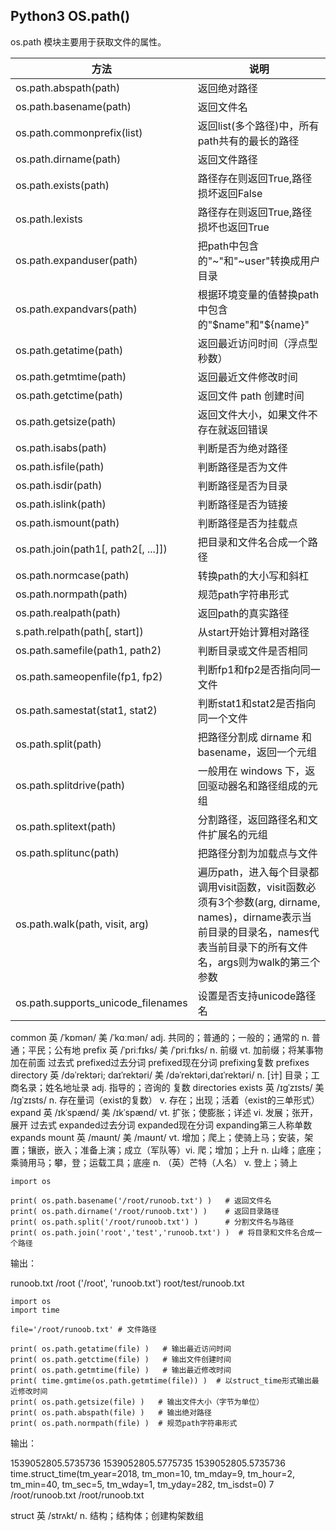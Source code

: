 ## Python3 OS.path()

os.path 模块主要用于获取文件的属性。

| 方法 | 说明 | 
| --- | --- | 
| os.path.abspath(path) | 返回绝对路径 |
| os.path.basename(path) | 返回文件名 |
| os.path.commonprefix(list) | 返回list(多个路径)中，所有path共有的最长的路径 |
| os.path.dirname(path) | 返回文件路径 |
| os.path.exists(path) | 路径存在则返回True,路径损坏返回False |
| os.path.lexists | 路径存在则返回True,路径损坏也返回True |
| os.path.expanduser(path) | 把path中包含的"~"和"~user"转换成用户目录 |
| os.path.expandvars(path) | 根据环境变量的值替换path中包含的"$name"和"${name}" |
| os.path.getatime(path) | 返回最近访问时间（浮点型秒数） |
| os.path.getmtime(path) | 返回最近文件修改时间 |
| os.path.getctime(path) | 返回文件 path 创建时间 |
| os.path.getsize(path) | 返回文件大小，如果文件不存在就返回错误 |
| os.path.isabs(path) | 判断是否为绝对路径 |
| os.path.isfile(path) | 判断路径是否为文件 |
| os.path.isdir(path) | 判断路径是否为目录 |
| os.path.islink(path) | 判断路径是否为链接 |
| os.path.ismount(path) | 判断路径是否为挂载点 |
| os.path.join(path1[, path2[, ...]]) | 把目录和文件名合成一个路径 |
| os.path.normcase(path) | 转换path的大小写和斜杠 |
| os.path.normpath(path) | 规范path字符串形式 |
| os.path.realpath(path) | 返回path的真实路径|
| s.path.relpath(path[, start]) | 从start开始计算相对路径 |
| os.path.samefile(path1, path2) | 判断目录或文件是否相同 |
| os.path.sameopenfile(fp1, fp2) | 判断fp1和fp2是否指向同一文件 |
| os.path.samestat(stat1, stat2) | 判断stat1和stat2是否指向同一个文件 |
| os.path.split(path) | 把路径分割成 dirname 和 basename，返回一个元组 |
| os.path.splitdrive(path) | 一般用在 windows 下，返回驱动器名和路径组成的元组 |
| os.path.splitext(path) | 分割路径，返回路径名和文件扩展名的元组 |
| os.path.splitunc(path) | 把路径分割为加载点与文件 |
| os.path.walk(path, visit, arg) | 遍历path，进入每个目录都调用visit函数，visit函数必须有3个参数(arg, dirname, names)，dirname表示当前目录的目录名，names代表当前目录下的所有文件名，args则为walk的第三个参数 |
| os.path.supports_unicode_filenames | 设置是否支持unicode路径名 |


common 英 /ˈkɒmən/  美 /ˈkɑːmən/ adj. 共同的；普通的；一般的；通常的 n. 普通；平民；公有地
prefix 英 /ˈpriːfɪks/  美 /ˈpriːfɪks/  n. 前缀 vt. 加前缀；将某事物加在前面 过去式 prefixed过去分词 prefixed现在分词 prefixing复数 prefixes
directory 英 /dəˈrektəri; daɪˈrektəri/  美 /dəˈrektəri,daɪˈrektəri/  n. [计] 目录；工商名录；姓名地址录 adj. 指导的；咨询的 复数 directories
exists 英 /ɪɡˈzɪsts/  美 /ɪɡˈzɪsts/ n. 存在量词（exist的复数） v. 存在；出现；活着（exist的三单形式）
expand 英 /ɪkˈspænd/  美 /ɪkˈspænd/ vt. 扩张；使膨胀；详述 vi. 发展；张开，展开 过去式 expanded过去分词 expanded现在分词 expanding第三人称单数 expands
mount 英 /maʊnt/  美 /maʊnt/ vt. 增加；爬上；使骑上马；安装，架置；镶嵌，嵌入；准备上演；成立（军队等）vi. 爬；增加；上升 n. 山峰；底座；乘骑用马；攀，登；运载工具；底座 n. （英）芒特（人名） v. 登上；骑上

```
import os
 
print( os.path.basename('/root/runoob.txt') )   # 返回文件名
print( os.path.dirname('/root/runoob.txt') )    # 返回目录路径
print( os.path.split('/root/runoob.txt') )      # 分割文件名与路径
print( os.path.join('root','test','runoob.txt') )  # 将目录和文件名合成一个路径
```
输出：
> 
runoob.txt
/root
('/root', 'runoob.txt')
root/test/runoob.txt


```
import os
import time
 
file='/root/runoob.txt' # 文件路径
 
print( os.path.getatime(file) )   # 输出最近访问时间
print( os.path.getctime(file) )   # 输出文件创建时间
print( os.path.getmtime(file) )   # 输出最近修改时间
print( time.gmtime(os.path.getmtime(file)) )  # 以struct_time形式输出最近修改时间
print( os.path.getsize(file) )   # 输出文件大小（字节为单位）
print( os.path.abspath(file) )   # 输出绝对路径
print( os.path.normpath(file) )  # 规范path字符串形式
```

输出：
> 
1539052805.5735736
1539052805.5775735
1539052805.5735736
time.struct_time(tm_year=2018, tm_mon=10, tm_mday=9, tm_hour=2, tm_min=40, tm_sec=5, tm_wday=1, tm_yday=282, tm_isdst=0)
7
/root/runoob.txt
/root/runoob.txt

struct 英 /strʌkt/ n. 结构；结构体；创建构架数组